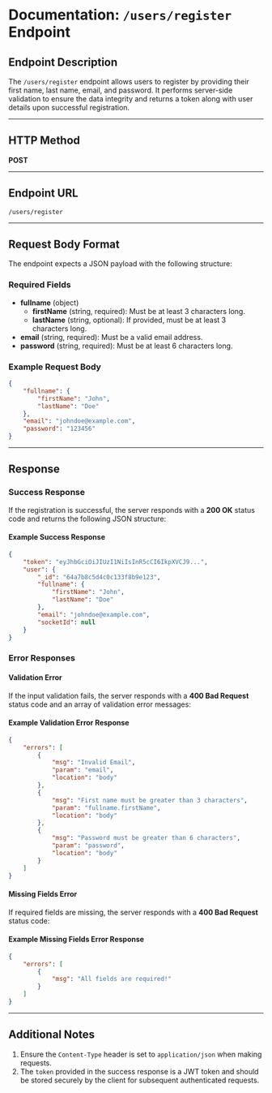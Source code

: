 # Documentation: `/users/register` Endpoint

## Endpoint Description
The `/users/register` endpoint allows users to register by providing their first name, last name, email, and password. It performs server-side validation to ensure the data integrity and returns a token along with user details upon successful registration.

---

## HTTP Method
**POST**

---

## Endpoint URL
`/users/register`

---

## Request Body Format
The endpoint expects a JSON payload with the following structure:

### Required Fields
- **fullname** (object)
  - **firstName** (string, required): Must be at least 3 characters long.
  - **lastName** (string, optional): If provided, must be at least 3 characters long.
- **email** (string, required): Must be a valid email address.
- **password** (string, required): Must be at least 6 characters long.

### Example Request Body
```json
{
    "fullname": {
        "firstName": "John",
        "lastName": "Doe"
    },
    "email": "johndoe@example.com",
    "password": "123456"
}
```

---

## Response

### Success Response
If the registration is successful, the server responds with a **200 OK** status code and returns the following JSON structure:

#### Example Success Response
```json
{
    "token": "eyJhbGciOiJIUzI1NiIsInR5cCI6IkpXVCJ9...",
    "user": {
        "_id": "64a7b8c5d4c0c133f8b9e123",
        "fullname": {
            "firstName": "John",
            "lastName": "Doe"
        },
        "email": "johndoe@example.com",
        "socketId": null
    }
}
```

### Error Responses

#### Validation Error
If the input validation fails, the server responds with a **400 Bad Request** status code and an array of validation error messages:

#### Example Validation Error Response
```json
{
    "errors": [
        {
            "msg": "Invalid Email",
            "param": "email",
            "location": "body"
        },
        {
            "msg": "First name must be greater than 3 characters",
            "param": "fullname.firstName",
            "location": "body"
        },
        {
            "msg": "Password must be greater than 6 characters",
            "param": "password",
            "location": "body"
        }
    ]
}
```

#### Missing Fields Error
If required fields are missing, the server responds with a **400 Bad Request** status code:

#### Example Missing Fields Error Response
```json
{
    "errors": [
        {
            "msg": "All fields are required!"
        }
    ]
}
```

---

## Additional Notes
1. Ensure the `Content-Type` header is set to `application/json` when making requests.
2. The `token` provided in the success response is a JWT token and should be stored securely by the client for subsequent authenticated requests.
